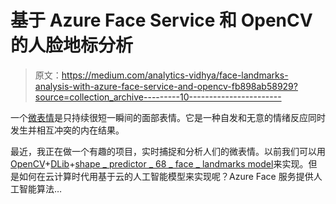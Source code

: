 # 基于 Azure Face Service 和 OpenCV 的人脸地标分析

> 原文：<https://medium.com/analytics-vidhya/face-landmarks-analysis-with-azure-face-service-and-opencv-fb898ab58929?source=collection_archive---------10----------------------->

一个[微表情](https://en.wikipedia.org/wiki/Microexpression)是只持续很短一瞬间的面部表情。它是一种自发和无意的情绪反应同时发生并相互冲突的内在结果。

最近，我正在做一个有趣的项目，实时捕捉和分析人们的微表情。以前我们可以用[OpenCV](https://docs.opencv.org/3.4/da/d60/tutorial_face_main.html)+[DLib](http://dlib.net/)+[shape _ predictor _ 68 _ face _ landmarks model](https://github.com/davisking/dlib-models#shape_predictor_68_face_landmarksdatbz2)来实现。但是如何在云计算时代用基于云的人工智能模型来实现呢？Azure Face 服务提供人工智能算法…